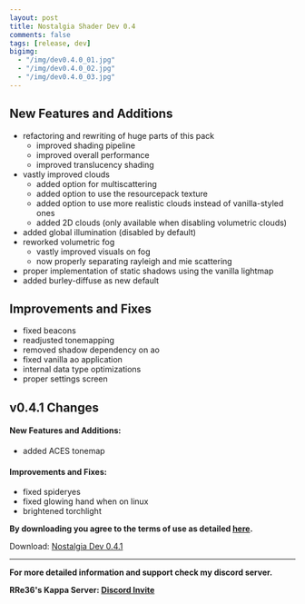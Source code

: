 ```yaml
---
layout: post
title: Nostalgia Shader Dev 0.4
comments: false
tags: [release, dev]
bigimg: 
  - "/img/dev0.4.0_01.jpg"
  - "/img/dev0.4.0_02.jpg"
  - "/img/dev0.4.0_03.jpg"
---
```


<h2>New Features and Additions</h2>

* refactoring and rewriting of huge parts of this pack
  * improved shading pipeline
  * improved overall performance
  * improved translucency shading
* vastly improved clouds
  * added option for multiscattering
  * added option to use the resourcepack texture
  * added option to use more realistic clouds instead of vanilla-styled ones
  * added 2D clouds (only available when disabling volumetric clouds)
* added global illumination (disabled by default)
* reworked volumetric fog
  * vastly improved visuals on fog
  * now properly separating rayleigh and mie scattering
* proper implementation of static shadows using the vanilla lightmap
* added burley-diffuse as new default

<h2>Improvements and Fixes</h2>

* fixed beacons
* readjusted tonemapping
* removed shadow dependency on ao
* fixed vanilla ao application
* internal data type optimizations
* proper settings screen

<h2>v0.4.1 Changes</h2>

  <h4>New Features and Additions:</h4>

   * added ACES tonemap

  <h4>Improvements and Fixes:</h4>

   * fixed spideryes
   * fixed glowing hand when on linux
   * brightened torchlight

**By downloading you agree to the terms of use as detailed [here](https://rre36.github.io/nostalgia_shader_web/license/).**

Download: [Nostalgia Dev 0.4.1](https://github.com/rre36/glsl_nostalgia/releases/download/v0.4.1/Nostalgia_dev0.4.1.zip)

***

**For more detailed information and support check my discord server.**

**RRe36's Kappa Server: [Discord Invite](https://discord.gg/y5xzQ6H)**
